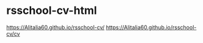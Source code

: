 # rsschool-cv-html
https://Alitalia60.github.io/rsschool-cv/ 
https://Alitalia60.github.io/rsschool-cv/cv